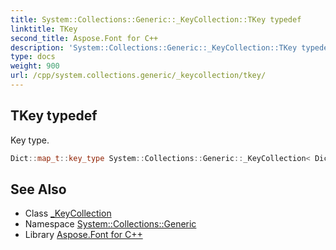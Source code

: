 ```yaml
---
title: System::Collections::Generic::_KeyCollection::TKey typedef
linktitle: TKey
second_title: Aspose.Font for C++
description: 'System::Collections::Generic::_KeyCollection::TKey typedef. Key type in C++.'
type: docs
weight: 900
url: /cpp/system.collections.generic/_keycollection/tkey/
---
```

## TKey typedef


Key type.

```cpp
Dict::map_t::key_type System::Collections::Generic::_KeyCollection< Dict >::TKey
```

## See Also

* Class [_KeyCollection](../)
* Namespace [System::Collections::Generic](../../)
* Library [Aspose.Font for C++](../../../)
